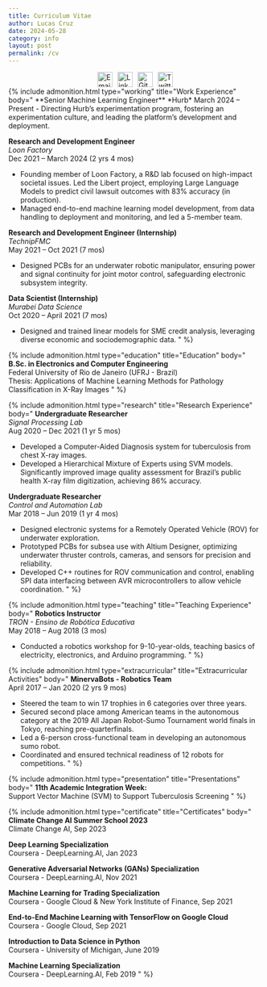 ```yaml
---
title: Curriculum Vitae
author: Lucas Cruz
date: 2024-05-28
category: info
layout: post
permalink: /cv
---
```



<div style='display: flex; gap: 10px; justify-content: center;'>
    <a href='mailto:lucas@lucas-cruz.com'>
        <img src='https://img.icons8.com/ios-filled/50/apple-mail.png' alt='Email' width='30' height='30'/>
    </a>
    <a href='https://linkedin.com/in/lucasdearaujocruz' target='_blank'>
        <img src='https://img.icons8.com/ios-filled/50/000000/linkedin.png' alt='LinkedIn' width='30' height='30'/>
    </a>
    <a href='https://github.com/cruz-lucas' target='_blank'>
        <img src='https://img.icons8.com/ios-filled/50/000000/github.png' alt='GitHub' width='30' height='30'/>
    </a>
    <a href='https://twitter.com/_Lucas_Cruz' target='_blank'>
        <img src='https://img.icons8.com/ios-filled/50/000000/twitter.png' alt='Twitter' width='30' height='30'/>
    </a>
</div>
{% include admonition.html type="working" title="Work Experience" body="
**Senior Machine Learning Engineer**  
*Hurb*  
March 2024 – Present
- Directing Hurb’s experimentation program, fostering an experimentation culture, and leading the platform’s development and deployment.

**Research and Development Engineer**  
*Loon Factory*  
Dec 2021 – March 2024 (2 yrs 4 mos)
- Founding member of Loon Factory, a R&D lab focused on high-impact societal issues. Led the Libert project, employing Large Language Models to predict civil lawsuit outcomes with 83% accuracy (in production).
- Managed end-to-end machine learning model development, from data handling to deployment and monitoring, and led a 5-member team.

**Research and Development Engineer (Internship)**  
*TechnipFMC*  
May 2021 – Oct 2021 (7 mos)
- Designed PCBs for an underwater robotic manipulator, ensuring power and signal continuity for joint motor control, safeguarding electronic subsystem integrity.

**Data Scientist (Internship)**  
*Murabei Data Science*  
Oct 2020 – April 2021 (7 mos)
- Designed and trained linear models for SME credit analysis, leveraging diverse economic and sociodemographic data.
" %}

{% include admonition.html type="education" title="Education" body="
**B.Sc. in Electronics and Computer Engineering**  
Federal University of Rio de Janeiro (UFRJ - Brazil)  
Thesis: Applications of Machine Learning Methods for Pathology Classification in X-Ray Images
" %}


{% include admonition.html type="research" title="Research Experience" body="
**Undergraduate Researcher**  
*Signal Processing Lab*  
Aug 2020 – Dec 2021 (1 yr 5 mos)
- Developed a Computer-Aided Diagnosis system for tuberculosis from chest X-ray images.
- Developed a Hierarchical Mixture of Experts using SVM models. Significantly improved image quality assessment for Brazil’s public health X-ray film digitization, achieving 86% accuracy.

**Undergraduate Researcher**  
*Control and Automation Lab*  
Mar 2018 – Jun 2019 (1 yr 4 mos)
- Designed electronic systems for a Remotely Operated Vehicle (ROV) for underwater exploration.
- Prototyped PCBs for subsea use with Altium Designer, optimizing underwater thruster controls, cameras, and sensors for precision and reliability.
- Developed C++ routines for ROV communication and control, enabling SPI data interfacing between AVR microcontrollers to allow vehicle coordination.
" %}


{% include admonition.html type="teaching" title="Teaching Experience" body="
**Robotics Instructor**  
*TRON - Ensino de Robótica Educativa*  
May 2018 – Aug 2018 (3 mos)
- Conducted a robotics workshop for 9-10-year-olds, teaching basics of electricity, electronics, and Arduino programming.
" %}

{% include admonition.html type="extracurricular" title="Extracurricular Activities" body="
**MinervaBots - Robotics Team**  
April 2017 – Jan 2020 (2 yrs 9 mos)
- Steered the team to win 17 trophies in 6 categories over three years.
- Secured second place among American teams in the autonomous category at the 2019 All Japan Robot-Sumo Tournament world finals in Tokyo, reaching pre-quarterfinals.
- Led a 6-person cross-functional team in developing an autonomous sumo robot.
- Coordinated and ensured technical readiness of 12 robots for competitions.
" %}

{% include admonition.html type="presentation" title="Presentations" body="
**11th Academic Integration Week:**  
Support Vector Machine (SVM) to Support Tuberculosis Screening
" %}

{% include admonition.html type="certificate" title="Certificates" body="
**Climate Change AI Summer School 2023**  
Climate Change AI, Sep 2023

**Deep Learning Specialization**  
Coursera - DeepLearning.AI, Jan 2023

**Generative Adversarial Networks (GANs) Specialization**  
Coursera - DeepLearning.AI, Nov 2021

**Machine Learning for Trading Specialization**  
Coursera - Google Cloud & New York Institute of Finance, Sep 2021

**End-to-End Machine Learning with TensorFlow on Google Cloud**  
Coursera - Google Cloud, Sep 2021

**Introduction to Data Science in Python**  
Coursera - University of Michigan, June 2019

**Machine Learning Specialization**  
Coursera - DeepLearning.AI, Feb 2019
" %}
